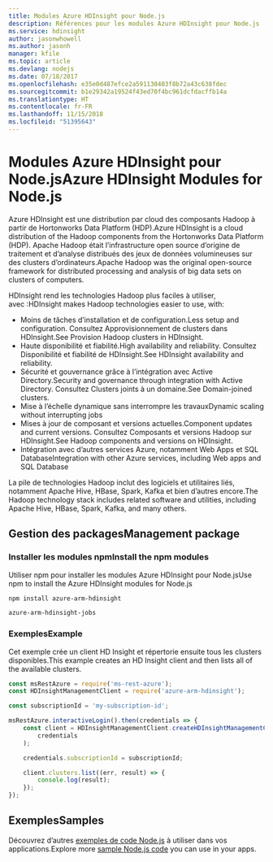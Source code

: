 ```yaml
---
title: Modules Azure HDInsight pour Node.js
description: Références pour les modules Azure HDInsight pour Node.js
ms.service: hdinsight
author: jasonwhowell
ms.author: jasonh
manager: kfile
ms.topic: article
ms.devlang: nodejs
ms.date: 07/18/2017
ms.openlocfilehash: e35e0d487efce2a591130403f8b72a43c638fdec
ms.sourcegitcommit: b1e29342a19524f43ed70f4bc961dcfdacffb14a
ms.translationtype: HT
ms.contentlocale: fr-FR
ms.lasthandoff: 11/15/2018
ms.locfileid: "51395643"
---
```

# <a name="azure-hdinsight-modules-for-nodejs"></a><span data-ttu-id="79b9f-103">Modules Azure HDInsight pour Node.js</span><span class="sxs-lookup"><span data-stu-id="79b9f-103">Azure HDInsight Modules for Node.js</span></span>

<span data-ttu-id="79b9f-104">Azure HDInsight est une distribution par cloud des composants Hadoop à partir de Hortonworks Data Platform (HDP).</span><span class="sxs-lookup"><span data-stu-id="79b9f-104">Azure HDInsight is a cloud distribution of the Hadoop components from the Hortonworks Data Platform (HDP).</span></span> <span data-ttu-id="79b9f-105">Apache Hadoop était l’infrastructure open source d’origine de traitement et d’analyse distribués des jeux de données volumineuses sur des clusters d’ordinateurs.</span><span class="sxs-lookup"><span data-stu-id="79b9f-105">Apache Hadoop was the original open-source framework for distributed processing and analysis of big data sets on clusters of computers.</span></span>

<span data-ttu-id="79b9f-106">HDInsight rend les technologies Hadoop plus faciles à utiliser, avec :</span><span class="sxs-lookup"><span data-stu-id="79b9f-106">HDInsight makes Hadoop technologies easier to use, with:</span></span>
- <span data-ttu-id="79b9f-107">Moins de tâches d’installation et de configuration.</span><span class="sxs-lookup"><span data-stu-id="79b9f-107">Less setup and configuration.</span></span> <span data-ttu-id="79b9f-108">Consultez Approvisionnement de clusters dans HDInsight.</span><span class="sxs-lookup"><span data-stu-id="79b9f-108">See Provision Hadoop clusters in HDInsight.</span></span>
- <span data-ttu-id="79b9f-109">Haute disponibilité et fiabilité.</span><span class="sxs-lookup"><span data-stu-id="79b9f-109">High availability and reliability.</span></span> <span data-ttu-id="79b9f-110">Consultez Disponibilité et fiabilité de HDInsight.</span><span class="sxs-lookup"><span data-stu-id="79b9f-110">See HDInsight availability and reliability.</span></span>
- <span data-ttu-id="79b9f-111">Sécurité et gouvernance grâce à l’intégration avec Active Directory.</span><span class="sxs-lookup"><span data-stu-id="79b9f-111">Security and governance through integration with Active Directory.</span></span> <span data-ttu-id="79b9f-112">Consultez Clusters joints à un domaine.</span><span class="sxs-lookup"><span data-stu-id="79b9f-112">See Domain-joined clusters.</span></span>
- <span data-ttu-id="79b9f-113">Mise à l’échelle dynamique sans interrompre les travaux</span><span class="sxs-lookup"><span data-stu-id="79b9f-113">Dynamic scaling without interrupting jobs</span></span>
- <span data-ttu-id="79b9f-114">Mises à jour de composant et versions actuelles.</span><span class="sxs-lookup"><span data-stu-id="79b9f-114">Component updates and current versions.</span></span> <span data-ttu-id="79b9f-115">Consultez Composants et versions Hadoop sur HDInsight.</span><span class="sxs-lookup"><span data-stu-id="79b9f-115">See Hadoop components and versions on HDInsight.</span></span>
- <span data-ttu-id="79b9f-116">Intégration avec d’autres services Azure, notamment Web Apps et SQL Database</span><span class="sxs-lookup"><span data-stu-id="79b9f-116">Integration with other Azure services, including Web apps and SQL Database</span></span>

<span data-ttu-id="79b9f-117">La pile de technologies Hadoop inclut des logiciels et utilitaires liés, notamment Apache Hive, HBase, Spark, Kafka et bien d’autres encore.</span><span class="sxs-lookup"><span data-stu-id="79b9f-117">The Hadoop technology stack includes related software and utilities, including Apache Hive, HBase, Spark, Kafka, and many others.</span></span> 

## <a name="management-package"></a><span data-ttu-id="79b9f-118">Gestion des packages</span><span class="sxs-lookup"><span data-stu-id="79b9f-118">Management package</span></span>

### <a name="install-the-npm-modules"></a><span data-ttu-id="79b9f-119">Installer les modules npm</span><span class="sxs-lookup"><span data-stu-id="79b9f-119">Install the npm modules</span></span>

<span data-ttu-id="79b9f-120">Utiliser npm pour installer les modules Azure HDInsight pour Node.js</span><span class="sxs-lookup"><span data-stu-id="79b9f-120">Use npm to install the Azure HDInsight modules for Node.js</span></span>

```bash
npm install azure-arm-hdinsight
```

```bash
azure-arm-hdinsight-jobs
```

### <a name="example"></a><span data-ttu-id="79b9f-121">Exemples</span><span class="sxs-lookup"><span data-stu-id="79b9f-121">Example</span></span> 

<span data-ttu-id="79b9f-122">Cet exemple crée un client HD Insight et répertorie ensuite tous les clusters disponibles.</span><span class="sxs-lookup"><span data-stu-id="79b9f-122">This example creates an HD Insight client and then lists all of the available clusters.</span></span> 

```javascript
const msRestAzure = require('ms-rest-azure');
const HDInsightManagementClient = require('azure-arm-hdinsight');

const subscriptionId = 'my-subscription-id';

msRestAzure.interactiveLogin().then(credentials => {
    const client = HDInsightManagementClient.createHDInsightManagementClient(
        credentials
    );

    credentials.subscriptionId = subscriptionId;

    client.clusters.list((err, result) => {
        console.log(result);
    });
});
```

## <a name="samples"></a><span data-ttu-id="79b9f-123">Exemples</span><span class="sxs-lookup"><span data-stu-id="79b9f-123">Samples</span></span>

<span data-ttu-id="79b9f-124">Découvrez d’autres [exemples de code Node.js](https://azure.microsoft.com/resources/samples/?platform=nodejs) à utiliser dans vos applications.</span><span class="sxs-lookup"><span data-stu-id="79b9f-124">Explore more [sample Node.js code](https://azure.microsoft.com/resources/samples/?platform=nodejs) you can use in your apps.</span></span>
